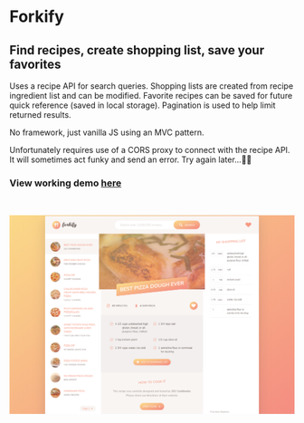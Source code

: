 # Forkify

## Find recipes, create shopping list, save your favorites

Uses a recipe API for search queries.  Shopping lists are created from recipe ingredient list and can be modified.  Favorite recipes can be saved for future quick reference (saved in local storage).  Pagination is used to help limit returned results.

No framework, just vanilla JS using an MVC pattern.

Unfortunately requires use of a CORS proxy to connect with the recipe API. It
will sometimes act funky and send an error. Try again later...🤷🏻‍

### View working demo [here](https://nds-forkify.netlify.com)

<br>

![ss](screen-shot.png)
